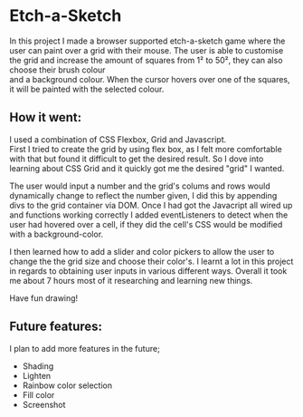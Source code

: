 # Etch-a-Sketch

In this project I made a browser supported etch-a-sketch game where the user can paint over a grid with their mouse.
The user is able to customise the grid and increase the amount of squares from 1² to 50², they can also choose their brush colour  
and a background colour.
When the cursor hovers over one of the squares, it will be painted with the selected colour.

## How it went:

I used a combination of CSS Flexbox, Grid and Javascript.  
First I tried to create the grid by using flex box, as I felt more comfortable with that but found it difficult to get the desired result. So I dove into learning about CSS Grid and it quickly got me the desired "grid" I wanted.

The user would input a number and the grid's colums and rows would dynamically change to reflect the number given, I did this by appending divs to the grid container via DOM. Once I had got the Javacript all wired up and functions working correctly I added eventListeners to detect when the user had hovered over a cell, if they did the cell's CSS would be modified with a background-color.

I then learned how to add a slider and color pickers to allow the user to change the the grid size and choose their color's. I learnt a lot in this project in regards to obtaining user inputs in various different ways. Overall it took me about 7 hours most of it researching and learning new things.

Have fun drawing!

## Future features:

I plan to add more features in the future;

- Shading
- Lighten
- Rainbow color selection
- Fill color
- Screenshot
